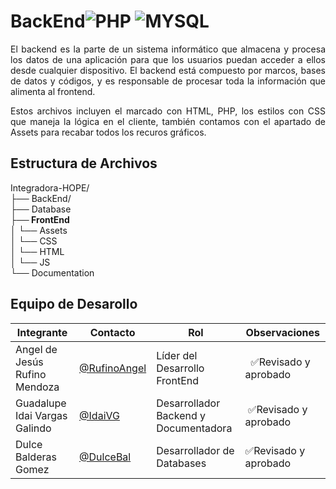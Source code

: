 # BackEnd![PHP](https://img.shields.io/badge/PHP-777BB4?style=for-the-badge&logo=php&logoColor=white) ![MYSQL](https://img.shields.io/badge/MySQL-00000F?style=for-the-badge&logo=mysql&logoColor=white)

<p align="justify">El backend es la parte de un sistema informático que almacena y procesa los datos de una aplicación para que los usuarios puedan acceder a ellos desde cualquier dispositivo. El backend está compuesto por marcos, bases de datos y códigos, y es responsable de procesar toda la información que alimenta al frontend.<p>

<p align="justify">
 Estos archivos incluyen el marcado con HTML, PHP, los estilos con CSS que maneja la lógica en el cliente, también contamos con el apartado de Assets para recabar todos los recuros gráficos. </p>


## Estructura de Archivos
Integradora-HOPE/<br>
├── BackEnd/<br>
├── Database<br>
**├── FrontEnd** <br>
│ └── Assets<br>
│ └── CSS <br>
│ └── HTML <br>
│ └── JS <br>
└── Documentation <br>


## Equipo de Desarollo
| Integrante | Contacto | Rol | Observaciones |
|-------------|--------|----------|---------------|
|  Angel de Jesús Rufino Mendoza   |  [@RufinoAngel](https://github.com/RufinoAngel)      |    Líder del Desarrollo FrontEnd   |  ✅Revisado y aprobado  |
|Guadalupe Idai Vargas Galindo|[@IdaiVG](https://github.com/IdaiVG)|Desarrollador Backend y Documentadora| ✅Revisado y aprobado |
|Dulce Balderas Gomez|[@DulceBal](https://github.com/DulceBal)|Desarrollador de Databases|✅Revisado y aprobado|

